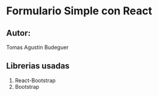# Formulario Simple con React

## Autor:
Tomas Agustin Budeguer

## Librerias usadas

1. React-Bootstrap
1. Bootstrap
